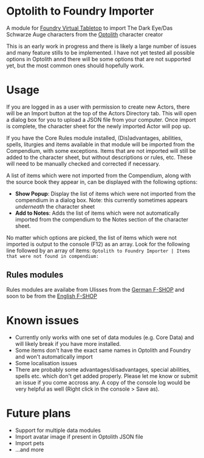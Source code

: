 # Optolith to Foundry Importer
A module for [Foundry Virtual Tabletop](https://foundryvtt.com/) to import The Dark Eye/Das Schwarze Auge characters from the [Optolith](https://optolith.app/) character creator

This is an early work in progress and there is likely a large number of issues and many feature stills to be implemented. I have not yet tested all possible options in Optolith annd there will be some options that are not supported yet, but the most common ones should hopefully work.

# Usage
If you are logged in as a user with permission to create new Actors, there will be an Import button at the top of the Actors Directory tab. This will open a dialog box for you to upload a JSON file from your computer. Once import is complete, the character sheet for the newly imported Actor will pop up.

If you have the Core Rules module installed, (Dis)advantages, abilities, spells, liturgies and items available in that module will be imported from the Compendium, with some exceptions. Items that are not imported will still be added to the character sheet, but without descriptions or rules, etc. These will need to be manually checked and corrected if necessary.

A list of items which were not imported from the Compendium, along with the source book they appear in, can be displayed with the following options:
- **Show Popup**: Display the list of items which were not imported from the compendium in a dialog box. Note: this currently sometimes appears *underneath* the character sheet
- **Add to Notes**: Adds the list of items which were not automatically imported from the compendium to the Notes section of the character sheet.

No matter which options are picked, the list of items which were not imported is output to the console (F12) as an array. Look for the following line followed by an array of items: `Optolith to Foundry Importer | Items that were not found in compendium:`

## Rules modules ##
Rules modules are availabe from Ulisses from the [German F-SHOP](https://www.f-shop.de/virtual-tabletops/) and soon to be from the [English F-SHOP](https://www.ulissesf-shop.com/)

# Known issues
- Currently only works with one set of data modules (e.g. Core Data) and will likely break if you have more installed.
- Some items don't have the exact same names in Optolith and Foundry and won't automatically import
- Some localisation issues
- There are probably some advantages/disadvantages, special abilities, spells etc. which don't get added properly. Please let me know or submit an issue if you come accross any. A copy of the console log would be very helpful as well (Right click in the console > Save as).

# Future plans
- Support for multiple data modules
- Import avatar image if present in Optolith JSON file
- Import pets
- ...and more
